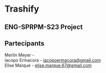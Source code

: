 # Trashify

ENG-SPRPM-S23 Project
-

Partecipants
-
Merlin Meyer -  
Iacopo Ermacora - iacopoermacora@gmail.com  
Elise Marque -  elise.marque.67@gmail.com
